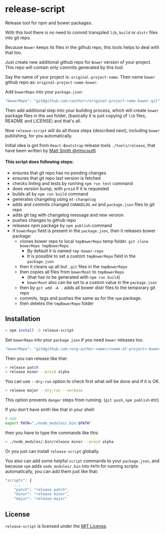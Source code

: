 # release-script

Release tool for npm and bower packages.

With this tool there is no need to commit transpiled `lib`, `build`
or `distr` files into git repo.

Because `Bower` keeps its files in the github repo,
this tools helps to deal with that too.

Just create new additional github repo for `Bower` version of your project.
This repo will contain only commits generated by this tool.

Say the name of your project is:
`original-project-name`.
Then name `bower` github repo as:
`original-project-name-bower`.

Add `bowerRepo` into your `package.json`:
```js
"bowerRepo": "git@github.com:<author>/original-project-name-bower.git",
```

Then add additional step into your building process,
which will create `bower` package files in the `amd` folder,
(basically it is just copying of `lib` files, README and LICENSE)
and that's all.

Now `release-script` will do all those steps (described next),
including `bower` publishing, for you automatically.


Initial idea is got from `React-Bootstrap` release tools `./tools/release`,
that have been written by [Matt Smith @mtscout6](https://github.com/mtscout6)

#### This script does following steps:

- ensures that git repo has no pending changes
- ensures that git repo last version is fetched
- checks linting and tests by running `npm run test` command
- does version bump, with `preid` if it is requested
- builds all by `npm run build` command
- generates changelog using `mt-changelog`
- adds and commits changed `CHANGELOG.md` and `package.json` files to git repo
- adds git tag with changelog message and new version
- pushes changes to github repo
- releases npm package by `npm publish` command
- if `bowerRepo` field is present in the `package.json`, then it releases bower package:
  - clones bower repo to local `tmpBowerRepo` temp folder. `git clone bowerRepo tmpBowerRepo`
    - By default it is named `tmp-bower-repo`
    - It is possible to set a custom `tmpBowerRepo` field in the `package.json`
  - then it cleans up all but `.git` files in the `tmpBowerRepo`
  - then copies all files from `bowerRoot` to `tmpBowerRepo`
    - (that has to be generated with `npm run build`)
    - `bowerRoot` also can be set to a custom value in the `package.json`
  - then by `git add -A .` adds all bower distr files to the temporary git repo
  - commits, tags and pushes the same as for the `npm` package.
  - then deletes the `tmpBowerRepo` folder

## Installation

```sh
> npm install -D release-script
```

Set `bowerRepo` into your `package.json` if you need `bower` releases too.
```js
"bowerRepo": "git@github.com:<org-author-name>/<name-of-project>-bower.git",
```

Then you can release like that:
```sh
> release patch
> release minor --preid alpha
```

You can use `--dry-run` option to check first what will be done and if it is OK.
```sh
> release major --dry-run --verbose
```
This option prevents `danger` steps from running. (`git push`, `npm publish` etc)

If you don't have smth like that in your shell:
```sh
# npm
export PATH="./node_modules/.bin:$PATH"
```
then you have to type the commands like this:
```sh
> ./node_modules/.bin/release minor --preid alpha
```

Or you just can install `release-script` globally.

You also can add some helpful `script` commands to your `package.json`,
and because `npm` adds `node_modules/.bin` into `PATH` for running scripts automatically,
you can add them just like that:
```js
"scripts": {
    ...
    "patch": "release patch",
    "minor": "release minor",
    "major": "release major"
```


## License
`release-script` is licensed under the [MIT License](https://github.com/alexkval/release-script/blob/master/LICENSE).
